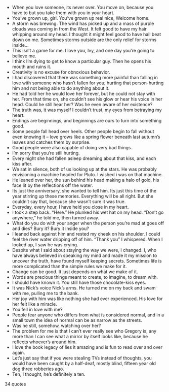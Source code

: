  - When you love someone, its never over. You move on, because you have to but you take them with you in your heart.
 - You’ve grown up, girl. You’ve grown up real nice, Welcome home.
 - A storm was brewing. The wind has picked up and a mass of purple clouds was coming in from the West. It felt good to have my hair whipping around my head. I thought it might feel good to have hail beat down on me. Sometimes storms outside are the only relief for storms inside...
 - This isn’t a game for me. I love you, Ivy, and one day you’re going to believe me.
 - I think I’m dying to get to know a particular guy. Then he opens his mouth and ruins it.
 - Creativity is no excuse for obnoxious behavior.
 - I had discovered that there was something more painful than falling in love with someone who hasn’t fallen for you; hurting that person-hurting him and not being able to do anything about it.
 - He had told her he would love her forever, but he could not stay with her. From that time on, she couldn’t see his glow or hear his voice in her head. Could he still hear her? Was he even aware of her existence?
 - The truth was, it was myself I couldn’t trust, my eyes from betraying my heart.
 - Endings are beginnings, and beginnings are ours to turn into something good.
 - Some people fall head over heels. Other people begin to fall without even knowing it – love grows like a spring flower beneath last autumn’s leaves and catches them by surprise.
 - Good people were also capable of doing very bad things.
 - I’m sorry that you’re still hurting.
 - Every night she had fallen asleep dreaming about that kiss, and each kiss after.
 - We sat in silence, both of us looking up at the stars. He was probably envisioning a machine headed for Pluto. I wished i was on that machine.
 - He leaned over her, the sun behind his head making a halo of gold, his face lit by the reflections off the water.
 - Its just the anniversary, she wanted to tell him. Its just this time of the year stirring up these memories. Everything will be all right. But she couldn’t say that, because she wasn’t sure it was true.
 - Everyday, every hour, I have held you close in my heart.
 - I took a step back. “Here.” He plunked his wet hat on my head. “Don’t go anywhere,” he told me, then turned away.
 - What do you do with your anger when the person you’re mad at goes off and dies? Bury it? Bury it inside you?
 - I leaned back against him and rested my cheek on his shoulder. I could feel the river water dripping off of him. “Thank you” I whispered. When I looked up, I saw he was crying.
 - Despite what I said about staying the way we were, I changed. I, who have always believed in speaking my mind and made it my mission to uncover the truth, have found myself keeping secrets. Sometimes life is more complicated than the simple rules we make for it.
 - Change can be good. It just depends on what we make of it.
 - Words are precious things meant to create, to imagine, to dream with.
 - I should have known it. You still have those chocolate-kiss eyes.
 - It was Nick’s voice Nick’s arms. He turned me on my back and swam with me, pulling me to the bank.
 - Her joy with him was like nothing she had ever experienced. His love for her felt like a miracle.
 - You fell in love with me?
 - People fear anyone who differs from what is considered normal, and in a small town the idea of normal can be as narrow as the streets.
 - Was he still, somehow, watching over her?
 - The problem for me is that I can’t ever really see who Gregory is, any more than I can see what a mirror by itself looks like, because he reflects whoever’s around him.
 - I love the book legacy of lies it amazing and is fun to read over and over again.
 - Let’s just say that if you were stealing TVs instead of thoughts, you would have been caught by a half-deaf, mostly blind, fifteen year old dog three robberies ago.
 - Ten, I thought, he’s definitely a ten.

34 quotes